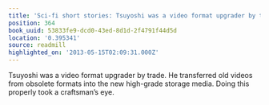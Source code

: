 ```yaml
---
title: 'Sci-fi short stories: Tsuyoshi was a video format upgrader by trade. He transferre…'
position: 364
book_uuid: 53833fe9-dcd0-43ed-8d1d-2f4791f44d5d
location: '0.395341'
source: readmill
highlighted_on: '2013-05-15T02:09:31.000Z'
---
```


Tsuyoshi was a video format upgrader by trade. He transferred old videos from obsolete formats into the new high-grade storage media. Doing this properly took a craftsman’s eye.